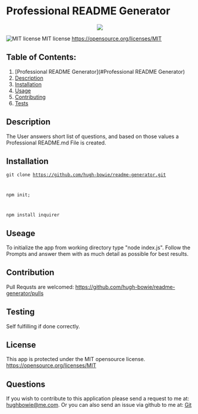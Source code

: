 

  # Professional README Generator
<p align="center">
  <img src="https://img.shields.io/npm/v/readme-md-generator.svg?orange=blue" />
</p>

  ![MIT license](https://img.shields.io/badge/License-MIT-yellow.svg)
  MIT license https://opensource.org/licenses/MIT
  
  ## Table of Contents:

  1. [Professional README Generator](#Professional README Generator)
  2. [Description](###description)
  3. [Installation](###installation) 
  4. [Usage](###usage) 
  5. [Contributing](###contributing)
  6. [Tests](###tests)
 


  ## Description 


  The User answers short list of questions, and based on those values a Professional README.md File is created. 


  ## Installation
  
  <code>git clone https://github.com/hugh-bowie/readme-generator.git
  
  npm init;
  
  npm install inquirer
  </code>

  ## Useage 
  
  To initialize the app from working directory type "node index.js".
  Follow the Prompts and answer them with as much detail as possible for best results.


  ## Contribution

  Pull Requsts are welcomed:
  https://github.com/hugh-bowie/readme-generator/pulls


  ## Testing


  Self fulfilling if done correctly.


  ## License
  
  
  This app is protected under the MIT opensource license.
  https://opensource.org/licenses/MIT


  ## Questions


  If you wish to contribute to this application please send a request to me at: hughbowie@me.com.
  Or you can also send an issue via github to me at: [Git](github.com/hugh-bowie/)

  
